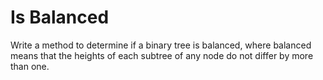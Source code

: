 # Is Balanced

Write a method to determine if a binary tree is balanced, where balanced means that the heights of each subtree of any node do not differ by more than one.
